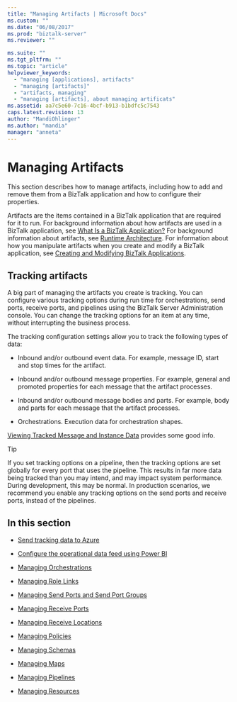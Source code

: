 ```yaml
---
title: "Managing Artifacts | Microsoft Docs"
ms.custom: ""
ms.date: "06/08/2017"
ms.prod: "biztalk-server"
ms.reviewer: ""

ms.suite: ""
ms.tgt_pltfrm: ""
ms.topic: "article"
helpviewer_keywords: 
  - "managing [applications], artifacts"
  - "managing [artifacts]"
  - "artifacts, managing"
  - "managing [artifacts], about managing artificats"
ms.assetid: aa7c5e60-7c16-4bcf-b913-b1bdfc5c7543
caps.latest.revision: 13
author: "MandiOhlinger"
ms.author: "mandia"
manager: "anneta"
---
```

# Managing Artifacts
This section describes how to manage artifacts, including how to add and remove them from a BizTalk application and how to configure their properties.  
  
 Artifacts are the items contained in a BizTalk application that are required for it to run. For background information about how artifacts are used in a BizTalk application, see [What Is a BizTalk Application?](../core/what-is-a-biztalk-application.md) For background information about artifacts, see [Runtime Architecture](../core/runtime-architecture.md). For information about how you manipulate artifacts when you create and modify a BizTalk application, see [Creating and Modifying BizTalk Applications](../core/creating-and-modifying-biztalk-applications.md).  

## Tracking artifacts
A big part of managing the artifacts you create is tracking. You can configure various tracking options during run time for orchestrations, send ports, receive ports, and pipelines using the BizTalk Server Administration console. You can change the tracking options for an item at any time, without interrupting the business process.

The tracking configuration settings allow you to track the following types of data:

- Inbound and/or outbound event data. For example, message ID, start and stop times for the artifact.

- Inbound and/or outbound message properties. For example, general and promoted properties for each message that the artifact processes.

- Inbound and/or outbound message bodies and parts. For example, body and parts for each message that the artifact processes.

- Orchestrations. Execution data for orchestration shapes.

[Viewing Tracked Message and Instance Data](../core/viewing-tracked-message-and-instance-data.md) provides some good info. 


> [!TIP]
> If you set tracking options on a pipeline, then the tracking options are set globally for every port that uses the pipeline. This results in far more data being tracked than you may intend, and may impact system performance. During development, this may be normal. In production scenarios, we recommend you enable any tracking options on the send ports and receive ports, instead of the pipelines.
  
## In this section  

-   [Send tracking data to Azure](../core/send-tracking-data-to-azure.md)

-   [Configure the operational data feed using Power BI](../core/operational-data-service.md)
  
-   [Managing Orchestrations](../core/managing-orchestrations.md)  
  
-   [Managing Role Links](../core/managing-role-links.md)  
  
-   [Managing Send Ports and Send Port Groups](../core/managing-send-ports-and-send-port-groups.md)  
  
-   [Managing Receive Ports](../core/managing-receive-ports.md)  
  
-   [Managing Receive Locations](../core/managing-receive-locations.md)  
  
-   [Managing Policies](../core/managing-policies.md)  
  
-   [Managing Schemas](../core/managing-schemas.md)  
  
-   [Managing Maps](../core/managing-maps.md)  
  
-   [Managing Pipelines](../core/managing-pipelines.md)  
  
-   [Managing Resources](../core/managing-resources.md)